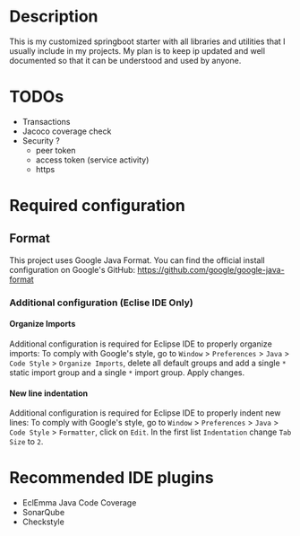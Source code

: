 # Description
This is my customized springboot starter with all libraries and utilities that I usually include in my projects.
My plan is to keep ip updated and well documented so that it can be understood and used by anyone.

# TODOs
- Transactions
- Jacoco coverage check
- Security ?
	+ peer token
	+ access token (service activity)
	+ https

# Required configuration
## Format
This project uses Google Java Format. You can find the official install configuration on Google's GitHub:
https://github.com/google/google-java-format

### Additional configuration (Eclise IDE Only)
#### Organize Imports
Additional configuration is required for Eclipse IDE to properly organize imports:
To comply with Google's style, go to `Window` > `Preferences` > `Java` > `Code Style` > `Organize Imports`, delete all default groups and add a single `*` static import group and a single `*` import group. Apply changes.

#### New line indentation
Additional configuration is required for Eclipse IDE to properly indent new lines:
To comply with Google's style, go to `Window` > `Preferences` > `Java` > `Code Style` > `Formatter`, click on `Edit`.
In the first list `Indentation` change `Tab Size` to `2`.

# Recommended IDE plugins
- EclEmma Java Code Coverage
- SonarQube
- Checkstyle